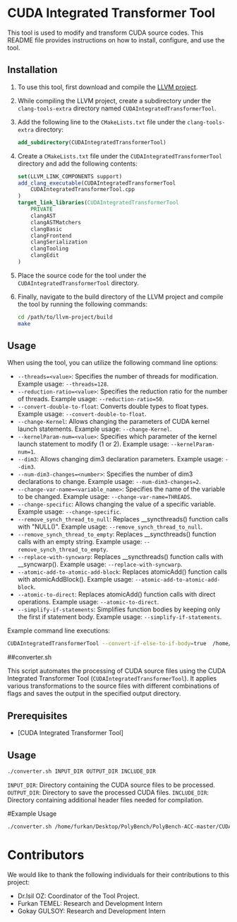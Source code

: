 # CUDA Integrated Transformer Tool

This tool is used to modify and transform CUDA source codes. This README file provides instructions on how to install, configure, and use the tool.

## Installation

1. To use this tool, first download and compile the [LLVM project](https://llvm.org/).

2. While compiling the LLVM project, create a subdirectory under the `clang-tools-extra` directory named `CUDAIntegratedTransformerTool`.

3. Add the following line to the `CMakeLists.txt` file under the `clang-tools-extra` directory:
    ```cmake
    add_subdirectory(CUDAIntegratedTransformerTool)
    ```

4. Create a `CMakeLists.txt` file under the `CUDAIntegratedTransformerTool` directory and add the following contents:
    ```cmake
    set(LLVM_LINK_COMPONENTS support)
    add_clang_executable(CUDAIntegratedTransformerTool
        CUDAIntegratedTransformerTool.cpp
    )
    target_link_libraries(CUDAIntegratedTransformerTool
        PRIVATE
        clangAST
        clangASTMatchers
        clangBasic
        clangFrontend
        clangSerialization
        clangTooling
        clangEdit
    )
    ```

5. Place the source code for the tool under the `CUDAIntegratedTransformerTool` directory.

6. Finally, navigate to the build directory of the LLVM project and compile the tool by running the following commands:
    ```bash
    cd /path/to/llvm-project/build
    make
    ```

## Usage

When using the tool, you can utilize the following command line options:

- `--threads=<value>`: Specifies the number of threads for modification. Example usage: `--threads=128`.
- `--reduction-ratio=<value>`: Specifies the reduction ratio for the number of threads. Example usage: `--reduction-ratio=50`.
- `--convert-double-to-float`: Converts double types to float types. Example usage: `--convert-double-to-float`.
- `--change-Kernel`: Allows changing the parameters of CUDA kernel launch statements. Example usage: `--change-Kernel`.
- `--kernelParam-num=<value>`: Specifies which parameter of the kernel launch statement to modify (1 or 2). Example usage: `--kernelParam-num=1`.
- `--dim3`: Allows changing dim3 declaration parameters. Example usage: `--dim3`.
- `--num-dim3-changes=<number>`: Specifies the number of dim3 declarations to change. Example usage: `--num-dim3-changes=2`.
- `--change-var-name=<variable_name>`: Specifies the name of the variable to be changed. Example usage: `--change-var-name=THREADS`.
- `--change-specific`: Allows changing the value of a specific variable. Example usage: `--change-specific`.
- `--remove_synch_thread_to_null`: Replaces __syncthreads() function calls with "NULL()". Example usage: `--remove_synch_thread_to_null`.
- `--remove_synch_thread_to_empty`: Replaces __syncthreads() function calls with an empty string. Example usage: `--remove_synch_thread_to_empty`.
- `--replace-with-syncwarp`: Replaces __syncthreads() function calls with __syncwarp(). Example usage: `--replace-with-syncwarp`.
- `--atomic-add-to-atomic-add-block`: Replaces atomicAdd() function calls with atomicAddBlock(). Example usage: `--atomic-add-to-atomic-add-block`.
- `--atomic-to-direct`: Replaces atomicAdd() function calls with direct operations. Example usage: `--atomic-to-direct`.
- `--simplify-if-statements`: Simplifies function bodies by keeping only the first if statement body. Example usage: `--simplify-if-statements`.


Example command line executions:

```bash
CUDAIntegratedTransformerTool --convert-if-else-to-if-body=true  /home/furkan/Desktop/PolyBench/PolyBench-ACC-master/CUDA/datamining/correlation/correlation.cu -- -I/home/furkan/Desktop/PolyBench/PolyBench-ACC-master/common --cuda-gpu-arch=sm_86
```

##converter.sh

This script automates the processing of CUDA source files using the CUDA Integrated Transformer Tool (`CUDAIntegratedTransformerTool`). It applies various transformations to the source files with different combinations of flags and saves the output in the specified output directory.
## Prerequisites

- [CUDA Integrated Transformer Tool]

## Usage
```bash
./converter.sh INPUT_DIR OUTPUT_DIR INCLUDE_DIR
```

`INPUT_DIR`: Directory containing the CUDA source files to be processed.
`OUTPUT_DIR`: Directory to save the processed CUDA files.
`INCLUDE_DIR`: Directory containing additional header files needed for compilation.

#Example Usage

```bash
./converter.sh /home/furkan/Desktop/PolyBench/PolyBench-ACC-master/CUDA/datamining/covariance /home/furkan/Desktop/Output /home/furkan/Desktop/PolyBench/PolyBench-ACC-master/common
```


# Contributors

We would like to thank the following individuals for their contributions to this project:

- Dr.Isil OZ: Coordinator of the Tool Project.
- Furkan TEMEL: Research and Development Intern
- Gokay GULSOY: Research and Development Intern



